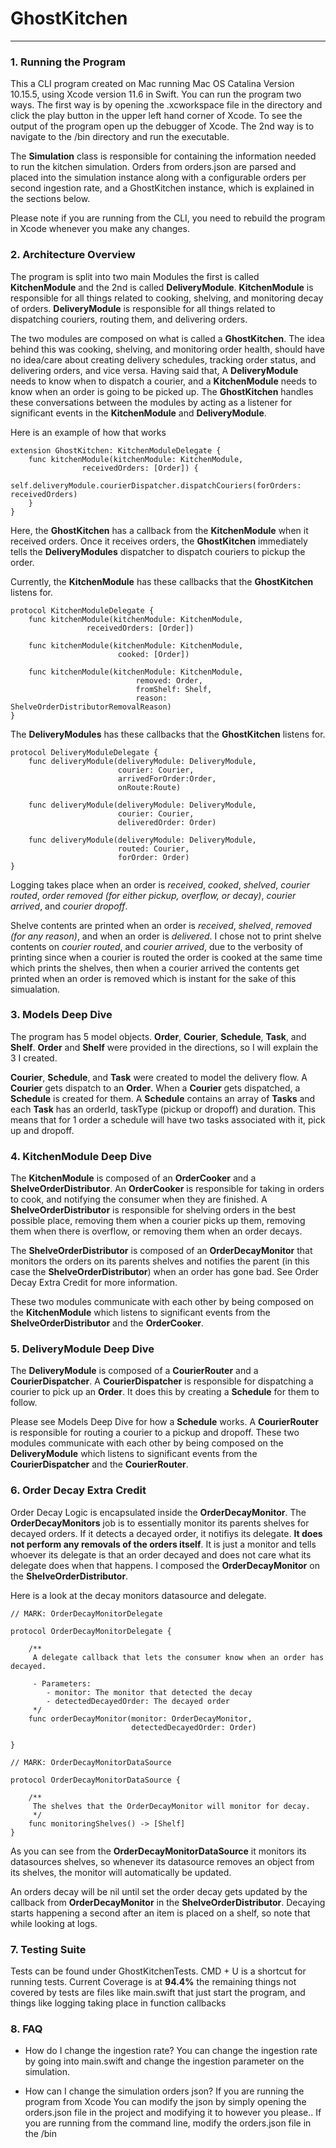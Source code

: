 # GhostKitchen

---

### 1. Running the Program

This a CLI program created on Mac running Mac OS Catalina Version 10.15.5, using Xcode version 11.6 in Swift. You can run the program two ways. The first way is  by opening the .xcworkspace file in the directory and click the play button in the upper left hand corner of Xcode. To see the output of the program open up the debugger of Xcode. The 2nd way is to navigate to the /bin directory and run the executable.

The **Simulation** class is responsible for containing the information needed to run the kitchen simulation. Orders from orders.json are parsed and placed into the simulation instance along with a configurable orders per second ingestion rate, and a GhostKitchen instance, which is explained in the sections below.

Please note if you are running from the CLI, you need to rebuild the program in Xcode whenever you make any changes.

### 2. Architecture Overview

The program is split into two main Modules the first is called **KitchenModule** and the 2nd is called  **DeliveryModule**. **KitchenModule** is responsible for all things related to cooking, shelving, and monitoring decay  of orders. **DeliveryModule** is responsible for all things related to dispatching couriers, routing them, and delivering orders. 

The two modules are composed on what is called a **GhostKitchen**. The idea behind this was cooking, shelving, and monitoring order health, should have no idea/care about creating delivery schedules, tracking order status, and delivering orders, and vice versa. Having said that, A **DeliveryModule** needs to know when to dispatch a courier, and a  **KitchenModule** needs to know when an order is going to be picked up. The **GhostKitchen** handles these conversations between the modules by acting as a listener for significant events in the **KitchenModule** and **DeliveryModule**.

Here is an example of how that works

```
extension GhostKitchen: KitchenModuleDelegate {
	func kitchenModule(kitchenModule: KitchenModule,
				receivedOrders: [Order]) {
		self.deliveryModule.courierDispatcher.dispatchCouriers(forOrders: receivedOrders)
	}
}

```

Here, the **GhostKitchen** has a callback from the **KitchenModule** when it received orders. Once it receives orders, the **GhostKitchen** immediately tells the **DeliveryModules** dispatcher to dispatch couriers to pickup the order.

Currently, the **KitchenModule** has these callbacks that the **GhostKitchen** listens for.

```
protocol KitchenModuleDelegate {
	func kitchenModule(kitchenModule: KitchenModule,
				 receivedOrders: [Order])
	
	func kitchenModule(kitchenModule: KitchenModule,
						cooked: [Order])
	
  	func kitchenModule(kitchenModule: KitchenModule,
							removed: Order,
							fromShelf: Shelf,
							reason: ShelveOrderDistributorRemovalReason)
}
```

The **DeliveryModules** has these callbacks that the **GhostKitchen** listens for.

```
protocol DeliveryModuleDelegate {
	func deliveryModule(deliveryModule: DeliveryModule,
						courier: Courier,
						arrivedForOrder:Order,
						onRoute:Route)

	func deliveryModule(deliveryModule: DeliveryModule,
						courier: Courier,
						deliveredOrder: Order)
	
	func deliveryModule(deliveryModule: DeliveryModule,
						routed: Courier,
						forOrder: Order)
}
```

Logging takes place when an order is _received_, _cooked_, _shelved_, _courier routed_, _order removed (for either pickup, overflow, or decay)_, _courier arrived_, and _courier dropoff_.

Shelve contents are printed when an order is _received_, _shelved_, _removed (for any reason)_, and when an order is _delivered_. I chose not to print shelve contents on _courier routed_, and _courier arrived_, due to the verbosity of printing since when a courier is routed the order is cooked at the same time which prints the shelves, then when a courier arrived the contents get printed when an order is removed which is instant for the sake of this simualation.

### 3. Models Deep Dive

The program has 5 model objects. **Order**, **Courier**, **Schedule**, **Task**, and **Shelf**. **Order** and **Shelf** were provided in the directions, so I will explain the 3 I created.

**Courier**, **Schedule**, and **Task** were created to model the delivery flow. A **Courier** gets dispatch to an **Order**. When a **Courier** gets dispatched, a **Schedule** is created for them. A **Schedule** contains an array of **Tasks** and each **Task** has an orderId, taskType (pickup or dropoff) and duration.  This means that for 1 order a schedule will have two tasks associated with it, pick up and dropoff.


### 4. KitchenModule Deep Dive

The **KitchenModule** is composed of an **OrderCooker** and a **ShelveOrderDistributor**. An **OrderCooker** is responsible for taking in orders to cook, and notifying the consumer when they are finished. A **ShelveOrderDistributor** is responsible for shelving orders in the best possible place, removing them when a courier picks up them, removing them when there is overflow, or removing them when an order decays. 

The **ShelveOrderDistributor** is composed of an **OrderDecayMonitor** that monitors the orders on its parents shelves and notifies the parent (in this case the **ShelveOrderDistributor**) when an order has gone bad. See Order Decay Extra Credit for more information.

These two modules communicate with each other by being composed on the **KitchenModule** which listens to significant events from the **ShelveOrderDistributor** and the **OrderCooker**.

### 5. DeliveryModule Deep Dive

The **DeliveryModule** is composed of a **CourierRouter** and a **CourierDispatcher**. A **CourierDispatcher** is responsible for dispatching a courier to pick up an **Order**. It does this by creating a **Schedule** for them to follow. 

Please see Models Deep Dive for how a **Schedule** works. A **CourierRouter** is responsible for routing a courier to a pickup and dropoff. These two modules communicate with each other by being composed on the **DeliveryModule** which listens to significant events from the **CourierDispatcher** and the **CourierRouter**.

### 6. Order Decay Extra Credit

Order Decay Logic is encapsulated inside the **OrderDecayMonitor**. The **OrderDecayMonitors** job is to essentially monitor its parents shelves for decayed orders. If it detects a decayed order, it notifiys its delegate. **It does not perform any removals of the orders itself**. It is just a monitor and tells whoever its delegate is that an order decayed and does not care what its delegate does when that happens. I composed the **OrderDecayMonitor** on the **ShelveOrderDistributor**.

Here is a look at the decay monitors datasource and delegate.

```
// MARK: OrderDecayMonitorDelegate

protocol OrderDecayMonitorDelegate {
	
    /**
     A delegate callback that lets the consumer know when an order has decayed.

     - Parameters:
        - monitor: The monitor that detected the decay
        - detectedDecayedOrder: The decayed order
     */
	func orderDecayMonitor(monitor: OrderDecayMonitor,
						   detectedDecayedOrder: Order)
	
}

// MARK: OrderDecayMonitorDataSource

protocol OrderDecayMonitorDataSource {
	
    /**
     The shelves that the OrderDecayMonitor will monitor for decay.
     */
	func monitoringShelves() -> [Shelf]
}
```
As you can see from the **OrderDecayMonitorDataSource** it monitors its datasources shelves, so whenever its datasource removes an object from its shelves, the monitor will automatically be updated.

An orders decay will be nil until set the order decay gets updated by the callback from **OrderDecayMonitor** in the **ShelveOrderDistributor**. Decaying starts happening a second after an item is placed on a shelf, so note that while looking at logs.

### 7. Testing Suite

Tests can be found under GhostKitchenTests. CMD + U is a shortcut for running tests. Current Coverage is at **94.4%** the remaining things not covered by tests are files like main.swift that just start the program, and things like logging taking place in function callbacks

### 8. FAQ

- How do I change the ingestion rate?
      You can change the ingestion rate by going into main.swift and change the ingestion parameter on the simulation.
      
- How can I change the simulation orders json?
	If you are running the program from Xcode You can modify the json by simply opening the orders.json file in the project and modifying it to however you please.. If you are running from the command line, modify the orders.json file in the /bin
      
